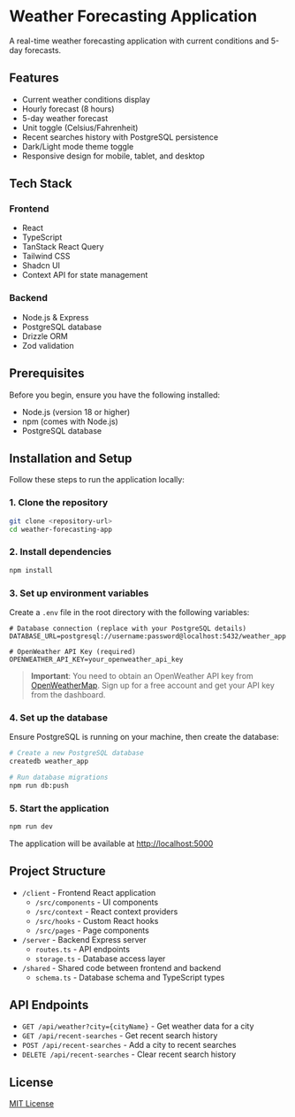 # Weather Forecasting Application

A real-time weather forecasting application with current conditions and 5-day forecasts.

## Features

- Current weather conditions display
- Hourly forecast (8 hours)
- 5-day weather forecast
- Unit toggle (Celsius/Fahrenheit)
- Recent searches history with PostgreSQL persistence
- Dark/Light mode theme toggle
- Responsive design for mobile, tablet, and desktop

## Tech Stack

### Frontend
- React
- TypeScript
- TanStack React Query
- Tailwind CSS
- Shadcn UI
- Context API for state management

### Backend
- Node.js & Express
- PostgreSQL database
- Drizzle ORM
- Zod validation

## Prerequisites

Before you begin, ensure you have the following installed:
- Node.js (version 18 or higher)
- npm (comes with Node.js)
- PostgreSQL database

## Installation and Setup

Follow these steps to run the application locally:

### 1. Clone the repository
```bash
git clone <repository-url>
cd weather-forecasting-app
```

### 2. Install dependencies
```bash
npm install
```

### 3. Set up environment variables
Create a `.env` file in the root directory with the following variables:

```
# Database connection (replace with your PostgreSQL details)
DATABASE_URL=postgresql://username:password@localhost:5432/weather_app

# OpenWeather API Key (required)
OPENWEATHER_API_KEY=your_openweather_api_key
```

> **Important**: You need to obtain an OpenWeather API key from [OpenWeatherMap](https://openweathermap.org/api). Sign up for a free account and get your API key from the dashboard.

### 4. Set up the database
Ensure PostgreSQL is running on your machine, then create the database:

```bash
# Create a new PostgreSQL database
createdb weather_app

# Run database migrations
npm run db:push
```

### 5. Start the application
```bash
npm run dev
```

The application will be available at [http://localhost:5000](http://localhost:5000)

## Project Structure

- `/client` - Frontend React application
  - `/src/components` - UI components
  - `/src/context` - React context providers
  - `/src/hooks` - Custom React hooks
  - `/src/pages` - Page components
- `/server` - Backend Express server
  - `routes.ts` - API endpoints
  - `storage.ts` - Database access layer
- `/shared` - Shared code between frontend and backend
  - `schema.ts` - Database schema and TypeScript types

## API Endpoints

- `GET /api/weather?city={cityName}` - Get weather data for a city
- `GET /api/recent-searches` - Get recent search history
- `POST /api/recent-searches` - Add a city to recent searches
- `DELETE /api/recent-searches` - Clear recent search history

## License

[MIT License](LICENSE)